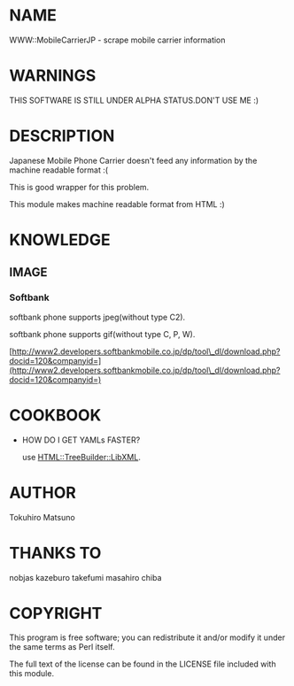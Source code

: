 # NAME

WWW::MobileCarrierJP - scrape mobile carrier information

# WARNINGS

THIS SOFTWARE IS STILL UNDER ALPHA STATUS.DON'T USE ME :)

# DESCRIPTION

Japanese Mobile Phone Carrier doesn't feed any information by the machine readable format :(

This is good wrapper for this problem.

This module makes machine readable format from HTML :)

# KNOWLEDGE

## IMAGE

### Softbank

softbank phone supports jpeg(without type C2).

softbank phone supports gif(without type C, P, W).

[http://www2.developers.softbankmobile.co.jp/dp/tool\_dl/download.php?docid=120&companyid=](http://www2.developers.softbankmobile.co.jp/dp/tool\_dl/download.php?docid=120&companyid=)

# COOKBOOK

- HOW DO I GET YAMLs FASTER?

    use [HTML::TreeBuilder::LibXML](http://search.cpan.org/perldoc?HTML::TreeBuilder::LibXML).

# AUTHOR

Tokuhiro Matsuno <tokuhirom gmail com>

# THANKS TO

nobjas
kazeburo
takefumi
masahiro chiba

# COPYRIGHT

This program is free software; you can redistribute
it and/or modify it under the same terms as Perl itself.

The full text of the license can be found in the
LICENSE file included with this module.
